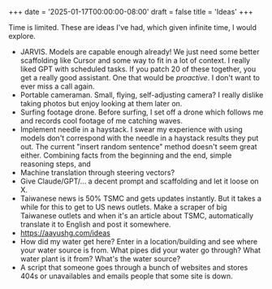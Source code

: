 +++
date = '2025-01-17T00:00:00-08:00'
draft = false
title = 'Ideas'
+++

Time is limited. These are ideas I've had, which given infinite time, I would explore.



- JARVIS. Models are capable enough already! We just need some better scaffolding like Cursor and some way to fit in a lot of context. I really liked GPT with scheduled tasks. If you patch 20 of these together, you get a really good assistant. One that would be *proactive*. I don't want to ever miss a call again.
- Portable cameraman. 
Small, flying, self-adjusting camera? I really dislike taking photos but enjoy looking at them later on. 
- Surfing footage drone. 
Before surfing, I set off a drone which follows me and records cool footage of me catching waves.
- Implement needle in a haystack. 
I swear my experience with using models don't correspond with the needle in a haystack results they put out.
The current "insert random sentence" method doesn't seem great either.
Combining facts from the beginning and the end, simple reasoning steps, and 
- Machine translation through steering vectors?
- Give Claude/GPT/... a decent prompt and scaffolding and let it loose on X.
- Taiwanese news is 50% TSMC and gets updates instantly. But it takes a while for this to get to US news outlets. Make a scraper of big Taiwanese outlets and when it's an article about TSMC, automatically translate it to English and post it somewhere.
- https://aayushg.com/ideas
- How did my water get here? Enter in a location/building and see where your water source is from. 
What pipes did your water go through?
What water plant is it from?
What's the water source?
- A script that someone goes through a bunch of websites and stores 404s or unavailables and emails people that some site is down.

